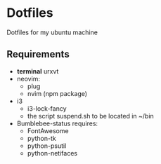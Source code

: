 # Dotfiles

Dotfiles for my ubuntu machine

## Requirements
- **terminal** urxvt
- neovim:
  - plug
  - nvim (npm package)
- i3
  - i3-lock-fancy
  - the script suspend.sh to be located in ~/bin
- Bumblebee-status requires:
  - FontAwesome
  - python-tk
  - python-psutil
  - python-netifaces
